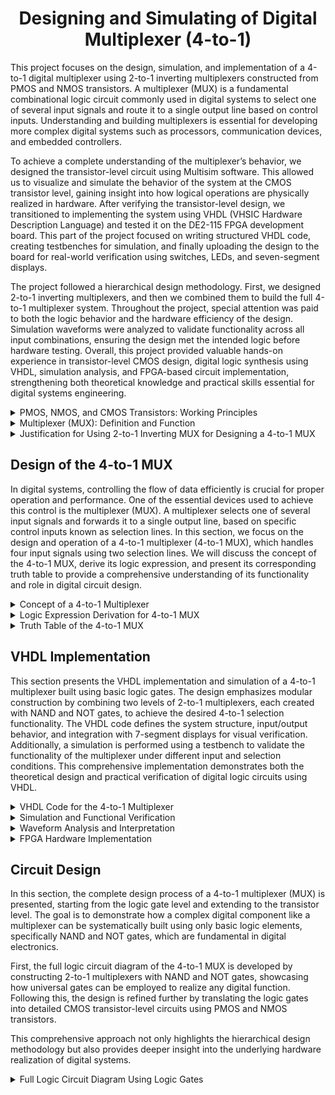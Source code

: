 <div align="center">
  
# Designing and Simulating of Digital Multiplexer (4-to-1)
</div>

This project focuses on the design, simulation, and implementation of a 4-to-1 digital multiplexer using 2-to-1 inverting multiplexers constructed from PMOS and NMOS transistors. A multiplexer (MUX) is a fundamental combinational logic circuit commonly used in digital systems to select one of several input signals and route it to a single output line based on control inputs. Understanding and building multiplexers is essential for developing more complex digital systems such as processors, communication devices, and embedded controllers.

To achieve a complete understanding of the multiplexer’s behavior, we designed the transistor-level circuit using Multisim software. This allowed us to visualize and simulate the behavior of the system at the CMOS transistor level, gaining insight into how logical operations are physically realized in hardware. After verifying the transistor-level design, we transitioned to implementing the system using VHDL (VHSIC Hardware Description Language) and tested it on the DE2-115 FPGA development board. This part of the project focused on writing structured VHDL code, creating testbenches for simulation, and finally uploading the design to the board for real-world verification using switches, LEDs, and seven-segment displays.

The project followed a hierarchical design methodology. First, we designed 2-to-1 inverting multiplexers, and then we combined them to build the full 4-to-1 multiplexer system. Throughout the project, special attention was paid to both the logic behavior and the hardware efficiency of the design. Simulation waveforms were analyzed to validate functionality across all input combinations, ensuring the design met the intended logic before hardware testing. Overall, this project provided valuable hands-on experience in transistor-level CMOS design, digital logic synthesis using VHDL, simulation analysis, and FPGA-based circuit implementation, strengthening both theoretical knowledge and practical skills essential for digital systems engineering.

<details>
  <summary>PMOS, NMOS, and CMOS Transistors: Working Principles</summary>
<br>
	
---
In modern digital electronics, transistors play a vital role as the fundamental building blocks of all logic circuits. Among the different types of transistors, the MOSFET (Metal-Oxide-Semiconductor Field-Effect Transistor) is the most widely used due to its high switching speed and low power consumption. MOSFETs come in two main types: NMOS (N-type MOSFET) and PMOS (P-type MOSFET), each having distinct characteristics and operating principles.

- **NMOS (N-type MOSFET)**: In an NMOS transistor, electrons are the majority carriers, making it faster in switching operations. The transistor is turned on (conducting state) when a high voltage (logic 1) is applied to the gate terminal relative to the source. In this state, a conductive channel forms between the drain and the source, allowing current to flow easily. When the gate voltage is low (logic 0), the NMOS transistor is in the off state, and current does not flow.

- **PMOS (P-type MOSFET)**: In contrast, a PMOS transistor operates with holes as the majority carriers. A PMOS transistor is turned on when a low voltage (logic 0) is applied to the gate terminal relative to the source, creating a conductive channel. When a high voltage (logic 1) is applied to the gate, the PMOS device switches off. PMOS transistors typically have slower mobility compared to NMOS, leading to slower switching speeds, but they offer benefits like lower leakage currents.

- **CMOS (Complementary MOS)**: CMOS technology integrates both NMOS and PMOS transistors to build efficient logic gates. In a CMOS circuit, when one transistor (either PMOS or NMOS) is on, the other is off. This complementary behavior results in very low static power consumption because current only flows during switching transitions, not in a steady state.

The use of CMOS technology enables the development of dense, power-efficient, and highly reliable digital circuits. CMOS forms the backbone of modern microprocessors, memory chips, and virtually all integrated circuits used today.

<div align="center">
  <img src="Pics/2.png" alt="PMOS, NMOS, and CMOS" width="1050" height="500">
</div>
<br>

Understanding how PMOS and NMOS transistors behave individually and together in CMOS is critical to designing complex circuits like multiplexers at the transistor level.

---
</details>

<details>
  <summary>Multiplexer (MUX): Definition and Function</summary>
<br>
	
---
A multiplexer (MUX) is a fundamental combinational logic device that selects one of several input signals and forwards the selected input to a single output line. It functions as a digital data selector, making it possible for multiple input signals to share a single communication line or resource. The selection process is controlled by selection inputs (also called control lines), and the number of these selection lines depends on the number of inputs. In general, an N-to-1 multiplexer requires log(N) selection lines. For example, a 2-to-1 multiplexer requires one select line, a 4-to-1 multiplexer requires two select lines, and an 8-to-1 multiplexer requires three select lines.

In a 4-to-1 multiplexer specifically, there are four data inputs (usually labeled D0, D1, D2, and D3), two select lines (S1 and S0), and one output (Y). The select lines determine which data input is connected to the output. The functionality can be described as follows: when the select lines are set to (S1, S0) = (0, 0), the output Y will follow input D0. If the select lines are (0, 1), the output will be D1; if they are (1, 0), the output will be D2; and if they are (1, 1), the output will be D3. This mechanism allows a single output line to dynamically switch between multiple inputs based on control signals.

<div align="center">
  <img src="Pics/3.png" alt="4-to-1 MUX" width="1050" height="500">
</div>
<br>

Multiplexers are essential components in digital systems and have wide applications in areas such as data routing, communication systems, arithmetic operations, and control unit design. They help to simplify circuit design by reducing the number of required components. Instead of having separate wiring for each input, a multiplexer enables efficient use of hardware resources by controlling multiple inputs through a smaller number of control lines. Their ability to selectively manage data paths makes them critical in optimizing system performance and circuit scalability in modern electronics.

---
</details>

<details>
  <summary>Justification for Using 2-to-1 Inverting MUX for Designing a 4-to-1 MUX</summary>
  <br>
	
---
Designing a 4-to-1 multiplexer directly at the transistor level can quickly become complex and inefficient, especially when working with PMOS and NMOS devices. To address this, a more organized and modular approach is to first design a 2-to-1 inverting multiplexer and then use these building blocks to construct the 4-to-1 MUX. This method not only simplifies the design process but also improves the clarity and manageability of the circuit during analysis and simulation. 

The main reasons for choosing a 2-to-1 inverting MUX as the base unit include:

- **Simplicity in Design**: A 2-to-1 inverting MUX is straightforward to implement using a small number of transistors, making it easier to draw, simulate, and debug.

- **Reduction of Transistor Count**: By reusing a simple 2-to-1 block multiple times, the overall transistor count remains optimized, which is critical for minimizing chip area and power consumption.

- **Ease of Analysis**: It is much easier to analyze the behavior of a small, predictable building block than to handle a large, complex circuit all at once.

- **Hierarchy and Scalability**: Using smaller modules allows for a hierarchical design structure, where multiple 2-to-1 MUXes are combined logically to form larger multiplexers, enhancing scalability and reusability.

By first constructing 2-to-1 inverting MUXes and then connecting them appropriately, the final 4-to-1 multiplexer can be realized efficiently with minimal design overhead. Additionally, the inversion introduced by the inverting MUX can be systematically corrected either logically or at later stages in the circuit, offering flexibility in achieving the desired final output behavior.

<div align="center">
  <img src="Pics/4.png" alt="4-to-1 MUX Using 2-to-1 MUX" width="1050" height="500">
</div>
<br>

Further advantages of this modular design approach are:

- Simplified Simulation and Testing: Smaller modules are easier to test individually before being combined into the final design.
  
- Logical Organization: The clear division into blocks makes the overall circuit structure easier to understand and present.
  
- Better Performance Control: The designer can better control signal delays, loading effects, and switching behavior by analyzing each stage separately.

Thus, using a 2-to-1 inverting multiplexer structure provides both practical and theoretical advantages, ensuring a more successful and optimized implementation of the 4-to-1 multiplexer.

---
</details>

## Design of the 4-to-1 MUX

In digital systems, controlling the flow of data efficiently is crucial for proper operation and performance. One of the essential devices used to achieve this control is the multiplexer (MUX). A multiplexer selects one of several input signals and forwards it to a single output line, based on specific control inputs known as selection lines. In this section, we focus on the design and operation of a 4-to-1 multiplexer (4-to-1 MUX), which handles four input signals using two selection lines. We will discuss the concept of the 4-to-1 MUX, derive its logic expression, and present its corresponding truth table to provide a comprehensive understanding of its functionality and role in digital circuit design.

<details>
<summary>Concept of a 4-to-1 Multiplexer</summary>
<br>
	
---
A multiplexer (MUX) is a digital device that selects one input signal from several available input lines and forwards it to a single output line. It is essentially a data selector, which is useful for routing data in digital circuits. The 4-to-1 MUX specifically has four input lines, two selection lines, and one output line. The main purpose of this device is to choose one of the four inputs based on the values of the selection lines and then pass the chosen input to the output. 

The operation of the 4-to-1 multiplexer is simple but very powerful. It uses two selection lines, `S1 and S0`, to determine which of the four input lines `(D0, D1, D2, D3)` should be connected to the output Y. The selection lines act like a binary control signal that picks the appropriate input. By adjusting the values of S1 and S0, the MUX can be programmed to select any one of the four inputs. For example, if `S1 = 0 and S0 = 1`, the output will be connected to `D1`.

The versatility of the 4-to-1 MUX is vital in many applications, especially when it comes to controlling data flow or routing multiple signals through a single channel. It is often used in communication systems, data multiplexing, and digital circuits to manage the complexity of handling multiple signals without requiring multiple physical paths.

---
</details>

<details>
  <summary>Logic Expression Derivation for 4-to-1 MUX</summary>
  <br>
	
---	
To describe the behavior of the 4-to-1 MUX in a more formal way, we derive the logic expression for the output in terms of the selection lines and the input lines. This expression will dictate the behavior of the MUX based on the different combinations of S1 and S0. Since the MUX has four inputs, the logic expression is a combination of these inputs and the selection signals.

The logic expression for the 4-to-1 multiplexer is derived from the following truth table:

    Y = (¬S1 ⋅ ¬S0 ⋅ D0) + (¬S1 ⋅ S0 ⋅ D1) + (S1 ⋅ ¬S0 ⋅ D2) + (S1 ⋅ S0 ⋅ D3)

This equation shows how each of the inputs (D0, D1, D2, D3) is selected based on the values of S1 and S0:

- When S1 = 0 and S0 = 0, the output Y will be equal to D0.
- When S1 = 0 and S0 = 1, the output Y will be equal to D1.
- When S1 = 1 and S0 = 0, the output Y will be equal to D2.
- When S1 = 1 and S0 = 1, the output Y will be equal to D3.

This logic expression highlights the fact that the two selection lines control which input is passed through to the output. It is essentially a series of AND and OR operations that determine the output based on the selection of inputs.

---
</details>

<details>
  <summary>Truth Table of the 4-to-1 MUX</summary>
  <br>
	
---
The truth table of a multiplexer is a tabular representation that shows how the selection lines control the output. It is a crucial part of understanding how a digital circuit like a multiplexer behaves under different conditions. For a 4-to-1 multiplexer, the truth table lists all possible combinations of the two selection lines (S1 and S0) and the corresponding
output for each combination.

The truth table for the 4-to-1 MUX is as follows:

<div align="center">

| S1 | S0 | Output (Y) |
|----|----|------------|
| 0  | 0  | D0         |
| 0  | 1  | D1         |
| 1  | 0  | D2         |
| 1  | 1  | D3         |

</div>

This truth table clearly shows the relationship between the selection lines and the output. Each combination of S1 and S0 corresponds to one of the four inputs, and the output reflects the value of the selected input. When both S1 and S0 are 0, the output is equal to D0, when S1 = 0 and S0 = 1, the output is D1, and so on for the other combinations.

By examining this table, we can easily visualize how the selection lines determine which input is passed to the output. This is the foundation for the logic design of the multiplexer, and the truth table will be used in the implementation phase to ensure that the MUX behaves correctly.

---
</details>

## VHDL Implementation

This section presents the VHDL implementation and simulation of a 4-to-1 multiplexer built using basic logic gates. The design emphasizes modular construction by combining two levels of 2-to-1 multiplexers, each created with NAND and NOT gates, to achieve the desired 4-to-1 selection functionality. The VHDL code defines the system structure, input/output behavior, and integration with 7-segment displays for visual verification. Additionally, a simulation is performed using a testbench to validate the functionality of the multiplexer under different input and selection conditions. This comprehensive implementation demonstrates both the theoretical design and practical verification of digital logic circuits using VHDL.

<details>
  <summary>VHDL Code for the 4-to-1 Multiplexer</summary>
  <br>
	
---
In this section, the VHDL code implements a 4-to-1 multiplexer (MUX) using two levels of 2-to-1 multiplexers (MUX1, MUX2, and MUX3), all constructed with NAND gates and NOT gates. The multiplexer selects one of four inputs based on two selection lines. Below is a breakdown of the key components:

- **Entity Declaration**: The part1 entity defines the input and output ports. The input SW is an 18-bit switch vector used to control the multiplexer, and the outputs are connected to LEDs and 7-segment displays (LEDR, LEDG, HEX7, HEX6, HEX5, HEX4, HEX0).
  
- **Signal Definitions**: Intermediate signals such as U, V, W, X, M, M1, and M2 are declared. These signals hold portions of the input vector SW and are used for multiplexing logic. The selector signals Sel determine the multiplexer’s behavior.
  
- **Multiplexer Logic**: The first level contains two 2-to-1 multiplexers (MUX1 and MUX2) that select between the input groups U, V and W, X based on the most significant selection bit Sel(1). The second level contains a third 2-to-1 multiplexer (MUX3) that selects between the outputs of MUX1 and MUX2 based on the least significant selection bit Sel(0).
  
- **7-Segment Display Output**: The selected values from the multiplexer (M) are displayed on 7-segment displays through the my7seg component. This component takes a 4-bit input and converts it into a 7-segment display pattern.

This code effectively demonstrates the design of a 4-to-1 multiplexer using NAND gates and NOT gates to control the flow of data.

```VHDL
LIBRARY ieee;
USE ieee.std_logic_1164.all;
 
ENTITY part1 IS 
   PORT ( SW   : IN  STD_LOGIC_VECTOR(17 DOWNTO 0);    
          LEDR : OUT STD_LOGIC_VECTOR(17 DOWNTO 0);   
	  LEDG: OUT STD_LOGIC_VECTOR (7 DOWNTO 0);
 	  HEX7, HEX6, HEX5, HEX4, HEX0 : OUT STD_LOGIC_VECTOR(0 TO 6));
END part1;
 
ARCHITECTURE Structure OF part1 IS 
   COMPONENT my7seg
      PORT ( INPUT : IN  STD_LOGIC_VECTOR(3 DOWNTO 0);  
             OUTPUT : OUT STD_LOGIC_VECTOR(0 TO 6));  
   END COMPONENT;
 
  SIGNAL U, V, W, X, M : STD_LOGIC_VECTOR(3 DOWNTO 0); 
  SIGNAL M1, M2 : STD_LOGIC_VECTOR(3 DOWNTO 0);	
  SIGNAL Sel : STD_LOGIC_VECTOR(1 DOWNTO 0);  
 
BEGIN
   U <= SW(3 DOWNTO 0); 
   V <= SW(7 DOWNTO 4);
   W <= SW(11 DOWNTO 8);
   X <= SW(15 DOWNTO 12);
   Sel <= SW (17 DOWNTO 16);
	
   LEDR(3 DOWNTO 0) <= U;
   LEDR(7 DOWNTO 4) <= V;
   LEDR(11 DOWNTO 8) <= W;
   LEDR(15 DOWNTO 12) <= X;
   LEDG(1 DOWNTO 0) <= Sel;
	
																					
																					
  	M1(0) <= NOT ( (NOT (U(0) NAND (NOT Sel(1)))) NAND (NOT (V(0) NAND Sel(1))) );
	M1(1) <= NOT ( (NOT (U(1) NAND (NOT Sel(1)))) NAND (NOT (V(1) NAND Sel(1))) );
	M1(2) <= NOT ( (NOT (U(2) NAND (NOT Sel(1)))) NAND (NOT (V(2) NAND Sel(1))) );
	M1(3) <= NOT ( (NOT (U(3) NAND (NOT Sel(1)))) NAND (NOT (V(3) NAND Sel(1))) );
	
																					
  	M2(0) <= NOT ( (NOT (W(0) NAND (NOT Sel(1)))) NAND (NOT (X(0) NAND Sel(1))) );
	M2(1) <= NOT ( (NOT (W(1) NAND (NOT Sel(1)))) NAND (NOT (X(1) NAND Sel(1))) );
	M2(2) <= NOT ( (NOT (W(2) NAND (NOT Sel(1)))) NAND (NOT (X(2) NAND Sel(1))) );
	M2(3) <= NOT ( (NOT (W(3) NAND (NOT Sel(1)))) NAND (NOT (X(3) NAND Sel(1))) );
	
																					
  	M(0) <= NOT ( (NOT (M1(0) NAND (NOT Sel(0)))) NAND (NOT (M2(0) NAND Sel(0))) );
	M(1) <= NOT ( (NOT (M1(1) NAND (NOT Sel(0)))) NAND (NOT (M2(1) NAND Sel(0))) );
	M(2) <= NOT ( (NOT (M1(2) NAND (NOT Sel(0)))) NAND (NOT (M2(2) NAND Sel(0))) );
	M(3) <= NOT ( (NOT (M1(3) NAND (NOT Sel(0)))) NAND (NOT (M2(3) NAND Sel(0))) );
 
	INPUT1: my7seg PORT MAP (SW(3 DOWNTO 0), HEX7);
  	INPUT2: my7seg PORT MAP (SW(7 DOWNTO 4), HEX6);
	INPUT3: my7seg PORT MAP (SW(11 DOWNTO 8), HEX5);
	INPUT4: my7seg PORT MAP (SW(15 DOWNTO 12), HEX4);
	INPUT5: my7seg PORT MAP (M(3 DOWNTO 0), HEX0);
	
END Structure;
 
-- ----------------------------------------------------------------------------------------------------
 
LIBRARY ieee;                  
USE ieee.std_logic_1164.all;
ENTITY my7seg IS                             
 
   PORT ( INPUT : IN  STD_LOGIC_VECTOR(3 DOWNTO 0);    
          OUTPUT : OUT STD_LOGIC_VECTOR(0 TO 6));       
END my7seg;
 
ARCHITECTURE Structure OF my7seg IS  
BEGIN         
PROCESS (INPUT)
   BEGIN
      CASE INPUT IS
         WHEN "0000" => OUTPUT <= "0000001";
         WHEN "0001" => OUTPUT <= "1001111";
         WHEN "0010" => OUTPUT <= "0010010";
         WHEN "0011" => OUTPUT <= "0000110";
         WHEN "0100" => OUTPUT <= "1001100";
         WHEN "0101" => OUTPUT <= "0100100";
         WHEN "0110" => OUTPUT <= "0100000";
         WHEN "0111" => OUTPUT <= "0001111";
         WHEN "1000" => OUTPUT <= "0000000";
         WHEN "1001" => OUTPUT <= "0000100";
         WHEN "1010" => OUTPUT <= "0001000";
         WHEN "1011" => OUTPUT <= "1100000";
         WHEN "1100" => OUTPUT <= "0110001";
         WHEN "1101" => OUTPUT <= "1000010";
         WHEN "1110" => OUTPUT <= "0110000";
         WHEN OTHERS => OUTPUT <= "0111000";
      END CASE;
   END PROCESS;
END Structure;

```
---
</details>

<details>
	<summary>Simulation and Functional Verification</summary>
	<br>
	
 ---
To ensure the functionality of the 4-to-1 multiplexer, a simulation is performed. Simulation is critical for verifying the logic and behavior of the VHDL design before hardware implementation. The steps involved in the simulation process are:

- **Testbench Creation**: A testbench is written to apply various input values to the switches (SW) and test the corresponding outputs on the LEDs and 7-segment displays. This testbench should simulate different scenarios by toggling the selector lines (Sel(1) and Sel(0)) and observing how the multiplexer selects and outputs the appropriate value.

- **Verification**: The main goal of the simulation is to verify that the correct input is selected and passed through to the output based on the values of the selection lines. For example:
	- When Sel(1) is 0 and Sel(0) is 0, the multiplexer should select input U.
  	- When Sel(1) is 1 and Sel(0) is 0, it should select input V, and so on.


By simulating the VHDL code, you ensure that all possible combinations of selector lines are handled correctly and that the multiplexer performs as expected.

```VHDL
library IEEE;
use IEEE.Std_logic_1164.all;
use IEEE.Numeric_Std.all;

entity part1_tb is
end;

architecture bench of part1_tb is

  component part1 
     PORT ( SW   : IN  STD_LOGIC_VECTOR(17 DOWNTO 0);    
            LEDR : OUT STD_LOGIC_VECTOR(17 DOWNTO 0);   
  			 LEDG: OUT STD_LOGIC_VECTOR (7 DOWNTO 0);
  			 HEX7, HEX6, HEX5, HEX4, HEX0 : OUT STD_LOGIC_VECTOR(0 TO 6));
  end component;

  signal SW: STD_LOGIC_VECTOR(17 DOWNTO 0);
  signal LEDR: STD_LOGIC_VECTOR(17 DOWNTO 0);
  signal LEDG: STD_LOGIC_VECTOR (7 DOWNTO 0);
  signal HEX7, HEX6, HEX5, HEX4, HEX0: STD_LOGIC_VECTOR(0 TO 6);

begin

  uut: part1 port map ( SW   => SW,
                        LEDR => LEDR,
                        LEDG => LEDG,
                        HEX7 => HEX7,
                        HEX6 => HEX6,
                        HEX5 => HEX5,
                        HEX4 => HEX4,
                        HEX0 => HEX0 );

  stimulus: process
  begin
    
    SW <= "000010000100000000";  
    wait for 10 ns;  

    
    SW <= "000100101001001001";  
    wait for 10 ns;  

    SW <= "010010010010001010";  
    wait for 10 ns;  

    SW <= "010010101001010100";  
    wait for 10 ns;  

    SW <= "100000000000001000";  
    wait for 10 ns;  

    SW <= "100000000000010000";  
    wait for 10 ns;  

    SW <= "110010100100100010";  
    wait for 10 ns;  

    
    SW <= "110000000000111111";  
    wait for 10 ns; 

    
    SW <= "111111111111111111";  
    wait for 10 ns;  

    wait;
  end process;


end;
```
---
</details>

<details>
	<summary>Waveform Analysis and Interpretation</summary>
	<br>
	
 ---
The simulation waveform obtained from ModelSim demonstrates the correct functionality of the designed 4-to-1 multi- plexer. In the waveform, several signals were monitored, including the input switches (SW), the LED indicators (LEDR), and the outputs connected to the seven-segment displays (HEX7, HEX6, HEX5, HEX4, and HEX0). Throughout the simulation, the behavior of the circuit was consistent with the expected operation of a 4-to-1 multiplexer.

<div align="center">
  <img src="Pics/5.png" alt="Waveform" width="1050" height="500">
</div>
<br>

As the selection inputs (Sel) changed, the output consistently switched between the four input vectors (U, V, W, and X). Each change in the selector value resulted in the corresponding input being displayed on the output without any noticeable delay or instability. For example, when the selector input was ”00,” the output corresponded to input U. When it was ”01,” the output switched to V, and similarly, ”10” and ”11” correctly selected W and X, respectively. The seven- segment displays accurately reflected these changes, verifying that the data path and display decoding modules functioned correctly.

The analysis of the waveform reveals that no glitches, undefined states, or high-impedance conditions were observed during the transitions. The outputs transitioned smoothly from one input to another in response to changes in the selection lines. Furthermore, the seven-segment displays updated immediately and correctly, indicating that the output logic and display decoding were properly synchronized with the multiplexer output.

In conclusion, the simulation results validate the functionality of the multiplexer design. The correct selection of inputs based on the selector lines, the proper display of outputs on the seven-segment displays, and the absence of any errors during operation all confirm that the VHDL implementation is robust and operates as intended.

---
</details>

<details>
	<summary>FPGA Hardware Implementation</summary>
	<br>
	
 ---
After successful simulation and verification in ModelSim, the VHDL design was implemented on the DE2-115 FPGA development board. The compiled design was downloaded onto the board using the Intel Quartus Prime software. Upon programming the FPGA, the physical testing of the circuit confirmed the correct functionality of the design. 

As shown in the figure, the input switches were used to select different inputs for the 4-to-1 multiplexer, and the results were displayed on the seven-segment displays. The displayed outputs correctly corresponded to the input values based on the selection lines. In particular, different combinations of the switch settings resulted in accurate updates on the seven-segment displays, confirming that the multiplexer selection and data paths were operating correctly in hardware, just as they did during simulation.

Moreover, the LEDs on the board illuminated according to the active input and output conditions, providing additional visual feedback of the circuit’s functionality. The successful implementation on the DE2-115 board further validated the correctness and robustness of the VHDL design, demonstrating that the circuit not only works in simulation but also performs reliably when deployed to real FPGA hardware.

<p align="center">
  <img src="Pics/20.png" style="width: 49%; height: 300px;" title="A=0000 B=0000 C=0000 D=0000 S=00" /> <img src="Pics/21.png" style="width: 49%; height: 300px;" title="A=0011 B=1110 C=1010 D=0001 S=11"/>  
  <img src="Pics/22.png" style="width: 49%; height: 300px;" title="A=1011 B=0110 C=1000 D=0100 S=00" /> <img src="Pics/23.png" style="width: 49%; height: 300px;" title="A=1011 B=0110 C=1000 D=0100 S=10"/>
  <img src="Pics/24.png" style="width: 49%; height: 300px;" title="A=0011 B=1110 C=1010 D=0001 S=10" /> <img src="Pics/25.png" style="width: 49%; height: 300px;" title="A=0011 B=1110 C=1010 D=0001 S=00"/>
</p>


 ---
</details>

## Circuit Design

In this section, the complete design process of a 4-to-1 multiplexer (MUX) is presented, starting from the logic gate level and extending to the transistor level. The goal is to demonstrate how a complex digital component like a multiplexer can be systematically built using only basic logic elements, specifically NAND and NOT gates, which are fundamental in digital electronics.

First, the full logic circuit diagram of the 4-to-1 MUX is developed by constructing 2-to-1 multiplexers with NAND and NOT gates, showcasing how universal gates can be employed to realize any digital function. Following this, the design is refined further by translating the logic gates into detailed CMOS transistor-level circuits using PMOS and NMOS transistors.

This comprehensive approach not only highlights the hierarchical design methodology but also provides deeper insight into the underlying hardware realization of digital systems.

<details>
<summary>Full Logic Circuit Diagram Using Logic Gates</summary>
<br>
	
---
In this project, the 4-to-1 multiplexer (MUX) is designed by using 2-to-1 multiplexer building blocks. Each 2-to-1 MUX itself is constructed solely with NAND and NOT gates. This design choice reflects a fundamental and practical approach to digital circuit design, as NAND gates are known to be universal gates, capable of forming any logic function when combined appropriately.

The basic concept of a 4-to-1 MUX is to select one of four data inputs (D0, D1, D2, D3) based on the binary values of two select inputs (S1 and S0). The selection mechanism can be thought of as a two-stage hierarchy:

- **First stage**: Two 2-to-1 MUXes are used to select between pairs (D0, D1) and (D2, D3) based on the lower-order select line, S0.
- **Second stage**: A final 2-to-1 MUX is used to choose between the outputs of the first stage, based on the higher-order select line, S1.

Thus, only three 2-to-1 MUXes are needed to implement the 4-to-1 MUX structure.

Each 2-to-1 MUX follows the basic logic:

    Y = (¬S · A) + (S · B) 

where:
- S is the select line.
- A and B are the two data inputs.
- Y is the output.

Instead of using AND, OR, and NOT gates directly, the logic must be implemented only with NAND and NOT gates. Therefore, each basic logic operation (AND, OR) must be rewritten using NAND equivalents:

**AND using NAND:**

    A · B = ¬(¬(A · B))

**OR using NAND (via DeMorgan’s law):**

    A + B = ¬(¬A · ¬B)

**NOT using NAND:**

    ¬A = A NAND A

At the full circuit level, the diagram shows:

- Two 2-to-1 NAND-based multiplexers taking inputs (D0, D1) and (D2, D3) selected by S0.
- Their outputs feeding into a third 2-to-1 NAND-based multiplexer controlled by S1.
- The final output Y representing the selected input according to the two select lines.

This approach not only satisfies the project constraints but also trains the designer to think flexibly using universal gates. The following photo shows the Gate-level implementation of the 4-to-1 multiplexer, constructed entirely using NAND and NOT gates.

<p align="center">
  <img src="Pics/6.png" style="width: 49%; height: 300px;" title="A=1 B=0 S=0" /> <img src="Pics/11.png" style="width: 49%; height: 300px;" title="A=1 B=0 S=1"/>  
</p>

Now, using this 2-to-1 multiplexer design, we can construct the 4-to-1 multiplexer entirely by combining the 2-to-1 MUX blocks in a hierarchical manner. This 4-to-1 MUX is built with only NAND and NOT gates by connecting three 2-to-1 MUXes, which were designed earlier using the same gate types. The first stage of the design selects between two pairs of inputs (D0, D1) and (D2, D3), while the second stage selects between the results of the first stage based on the higher-order select line (S1). In this way, the entire 4-to-1 MUX functionality is achieved using only NAND and NOT gates.

<p align="center">
  <img src="Pics/7.png" style="width: 49%; height: 300px;" title="A=1 B=0 C=1 D=1 S=11" /> <img src="Pics/8.png" style="width: 49%; height: 300px;" title="A=1 B=0 C=0 D=1 S=00"/>
  <img src="Pics/9.png" style="width: 49%; height: 300px;" title="A=1 B=0 C=0 D=1 S=01" /> <img src="Pics/10.png" style="width: 49%; height: 300px;" title="A=1 B=0 C=0 D=1 S=11"/>  
</p>

---
</details>







